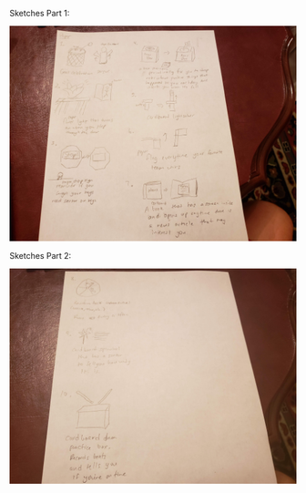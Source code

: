 Sketches Part 1:

![image](https://github.com/bhwan1118/IDD-Fa18-Lab4/blob/master/Sketch%201.jpg)


Sketches Part 2:

![image](https://github.com/bhwan1118/IDD-Fa18-Lab4/blob/master/Sketch%202.jpg)
